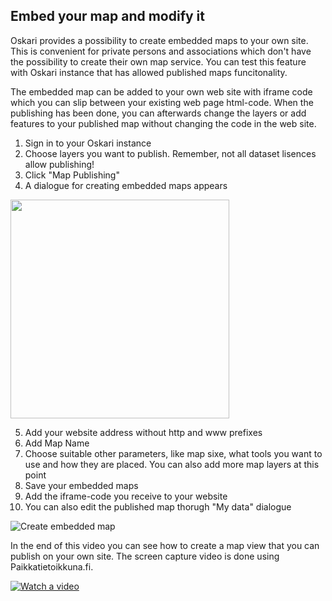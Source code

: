 ## Embed your map and modify it

Oskari provides a possibility to create embedded maps to your own site. 
This is convenient for private persons and associations which don't have the possibility to create their own map service. 
You can test this feature with Oskari instance that has allowed published maps funcitonality. 

The embedded map can be added to your own web site with iframe code which you can slip between your existing web page html-code. 
When the publishing has been done, you can afterwards change the layers or add features to your published map without changing the code in the web site. 

1. Sign in to your Oskari instance
2. Choose layers you want to publish. Remember, not all dataset lisences allow publishing!
3. Click "Map Publishing"
4. A dialogue for creating embedded maps appears

<img src="/images/embedded_maps.png" width="350"/>

5. Add your website address without http and www prefixes
6. Add Map Name
7. Choose suitable other parameters, like map sixe, what tools you want to use and how they are placed. You can also add more map layers at this point
8. Save your embedded maps
9. Add the iframe-code you receive to your website
10. You can also edit the published map thorugh "My data" dialogue


![Create embedded map](/images/My_data_embedded_maps.png)

In the end of this video you can see how to create a map view that you can publish on your own site. The screen capture video is done using Paikkatietoikkuna.fi. 

 [![Watch a video](https://img.youtube.com/vi/zNTOwhhNAQk/maxresdefault.jpg)](https://youtu.be/zNTOwhhNAQk)
